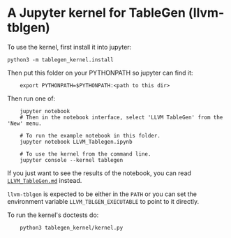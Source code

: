 # A Jupyter kernel for TableGen (llvm-tblgen)

To use the kernel, first install it into jupyter:

    python3 -m tablegen_kernel.install

Then put this folder on your PYTHONPATH so jupyter can find it:

```shell
    export PYTHONPATH=$PYTHONPATH:<path to this dir>
```

Then run one of:

```shell
    jupyter notebook
    # Then in the notebook interface, select 'LLVM TableGen' from the 'New' menu.

    # To run the example notebook in this folder.
    jupyter notebook LLVM_Tablegen.ipynb

    # To use the kernel from the command line.
    jupyter console --kernel tablegen
```

If you just want to see the results of the notebook, you can read
[`LLVM_TableGen.md`](LLVM_TableGen.md) instead.

`llvm-tblgen` is expected to be either in the `PATH` or you can set
the environment variable `LLVM_TBLGEN_EXECUTABLE` to point to it directly.

To run the kernel's doctests do:

```shell
    python3 tablegen_kernel/kernel.py
```
